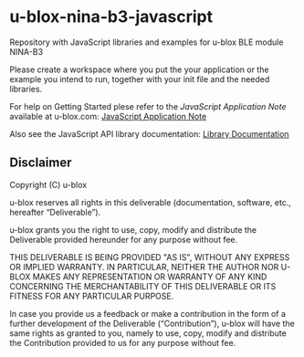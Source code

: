 # u-blox-nina-b3-javascript
Repository with JavaScript libraries and examples for u-blox BLE module NINA-B3

Please create a workspace where you put the your application or the example
you intend to run, together with your init file and the needed libraries.

For help on Getting Started plese refer to the *JavaScript Application Note* available
at u-blox.com: [JavaScript Application Note](https://www.u-blox.com/en/search?keywords=UBX-18031558)

Also see the JavaScript API library documentation:
[Library Documentation](libraries/docs/md/README.md)

## Disclaimer
Copyright (C) u-blox 

u-blox reserves all rights in this deliverable (documentation, software, etc.,
hereafter “Deliverable”). 

u-blox grants you the right to use, copy, modify and distribute the
Deliverable provided hereunder for any purpose without fee.

THIS DELIVERABLE IS BEING PROVIDED "AS IS", WITHOUT ANY EXPRESS OR IMPLIED
WARRANTY. IN PARTICULAR, NEITHER THE AUTHOR NOR U-BLOX MAKES ANY
REPRESENTATION OR WARRANTY OF ANY KIND CONCERNING THE MERCHANTABILITY OF THIS
DELIVERABLE OR ITS FITNESS FOR ANY PARTICULAR PURPOSE.

In case you provide us a feedback or make a contribution in the form of a
further development of the Deliverable (“Contribution”), u-blox will have the
same rights as granted to you, namely to use, copy, modify and distribute the
Contribution provided to us for any purpose without fee.
